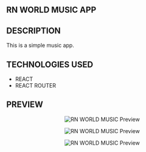 ## RN WORLD MUSIC APP

## DESCRIPTION
This is a simple music app.

## TECHNOLOGIES USED
- REACT
- REACT ROUTER

## PREVIEW
<p align="center">
 <img src="main.png" alt="RN WORLD MUSIC  Preview" />
</p>
<p align="center">
 <img src="login.png" alt="RN WORLD MUSIC  Preview" />
</p>
<p align="center">
 <img src="playlist.png" alt="RN WORLD MUSIC  Preview" />
</p>
